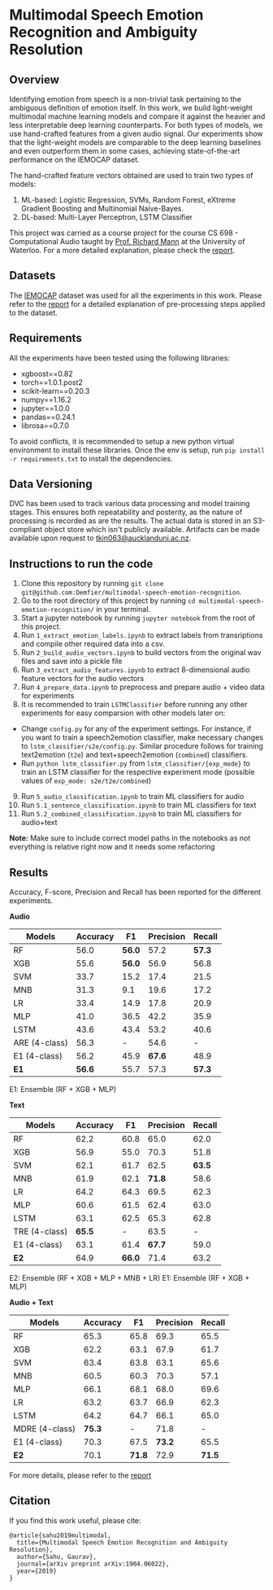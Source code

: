# Multimodal Speech Emotion Recognition and Ambiguity Resolution

## Overview
Identifying emotion from speech is a non-trivial task pertaining to the ambiguous definition of emotion itself. In this work, we build light-weight multimodal machine learning models and compare it against the heavier and less interpretable deep learning counterparts. For both types of models, we use hand-crafted features from a given audio signal. Our experiments show that the light-weight models are comparable to the deep learning baselines and even outperform them in some cases, achieving state-of-the-art performance on the IEMOCAP dataset.

The hand-crafted feature vectors obtained are used to train two types of models:

1. ML-based: Logistic Regression, SVMs, Random Forest, eXtreme Gradient Boosting and Multinomial Naive-Bayes.
2. DL-based: Multi-Layer Perceptron, LSTM Classifier

This project was carried as a course project for the course CS 698 - Computational Audio taught by [Prof. Richard Mann](https://cs.uwaterloo.ca/~mannr/) at the University of Waterloo. For a more detailed explanation, please check the [report](https://arxiv.org/abs/1904.06022).

## Datasets
The [IEMOCAP](https://link.springer.com/content/pdf/10.1007%2Fs10579-008-9076-6.pdf) dataset was used for all the experiments in this work. Please refer to the [report](https://arxiv.org/abs/1904.06022) for a detailed explanation of pre-processing steps applied to the dataset.

## Requirements
All the experiments have been tested using the following libraries:
- xgboost==0.82
- torch==1.0.1.post2
- scikit-learn==0.20.3
- numpy==1.16.2
- jupyter==1.0.0
- pandas==0.24.1
- librosa==0.7.0

To avoid conflicts, it is recommended to setup a new python virtual environment to install these libraries. Once the env is setup, run `pip install -r requirements.txt` to install the dependencies.

## Data Versioning
DVC has been used to track various data processing and model training stages. This ensures both repeatability and posterity, as the nature of 
processing is recorded as are the results. The actual data is stored in an S3-compliant object store which isn't publicly available. Artifacts can 
be made available upon request to tkin063@aucklanduni.ac.nz.

## Instructions to run the code
1. Clone this repository by running `git clone git@github.com:Demfier/multimodal-speech-emotion-recognition`.
2. Go to the root directory of this project by running `cd multimodal-speech-emotion-recognition/` in your terminal.
3. Start a jupyter notebook by running `jupyter notebook` from the root of this project.
4. Run `1_extract_emotion_labels.ipynb` to extract labels from transriptions and compile other required data into a csv.
5. Run `2_build_audio_vectors.ipynb` to build vectors from the original wav files and save into a pickle file
6. Run `3_extract_audio_features.ipynb` to extract 8-dimensional audio feature vectors for the audio vectors
7. Run `4_prepare_data.ipynb` to preprocess and prepare audio + video data for experiments
8. It is recommended to train `LSTMClassifier` before running any other experiments for easy comparsion with other models later on:
  - Change `config.py` for any of the experiment settings. For instance, if you want to train a speech2emotion classifier, make necessary changes to `lstm_classifier/s2e/config.py`. Similar procedure follows for training text2emotion (`t2e`) and text+speech2emotion (`combined`) classifiers.
  - Run `python lstm_classifier.py` from `lstm_classifier/{exp_mode}` to train an LSTM classifier for the respective experiment mode (possible values of `exp_mode: s2e/t2e/combined`)
9. Run `5_audio_classification.ipynb` to train ML classifiers for audio
10. Run `5.1_sentence_classification.ipynb` to train ML classifiers for text
11. Run `5.2_combined_classification.ipynb` to train ML classifiers for audio+text

**Note:** Make sure to include correct model paths in the notebooks as not everything is relative right now and it needs some refactoring

## Results
Accuracy, F-score, Precision and Recall has been reported for the different experiments.

**Audio**

Models | Accuracy | F1 | Precision | Recall
---|---|---|---|---
RF | 56.0 | **56.0** | 57.2 | **57.3**
XGB | 55.6 | **56.0** | 56.9 | 56.8
SVM | 33.7 | 15.2 | 17.4 | 21.5
MNB | 31.3 | 9.1 | 19.6 | 17.2
LR | 33.4 | 14.9 | 17.8 | 20.9
MLP | 41.0 | 36.5 | 42.2 | 35.9
LSTM | 43.6 | 43.4 | 53.2 | 40.6
ARE (4-class) | 56.3 | - | 54.6 | -
E1 (4-class) | 56.2 | 45.9 | **67.6** | 48.9
**E1** | **56.6** | 55.7 | 57.3 | **57.3**

E1: Ensemble (RF + XGB + MLP)

**Text**

Models | Accuracy | F1 | Precision | Recall
---|---|---|---|---
RF | 62.2 | 60.8 | 65.0 | 62.0
XGB | 56.9 | 55.0 | 70.3 | 51.8
SVM | 62.1 | 61.7 | 62.5 | **63.5**
MNB | 61.9 | 62.1 | **71.8** | 58.6
LR | 64.2 | 64.3 | 69.5 | 62.3
MLP | 60.6 | 61.5 | 62.4 | 63.0
LSTM | 63.1 | 62.5 | 65.3 | 62.8
TRE (4-class) | **65.5** | - | 63.5 | -
E1 (4-class) | 63.1 | 61.4 | **67.7** | 59.0
**E2** | 64.9 | **66.0** | 71.4 | 63.2

E2: Ensemble (RF + XGB + MLP + MNB + LR)
E1: Ensemble (RF + XGB + MLP)

**Audio + Text**

Models | Accuracy | F1 | Precision | Recall
---|---|---|---|---
RF | 65.3 | 65.8 | 69.3 | 65.5
XGB | 62.2 | 63.1 | 67.9 | 61.7
SVM | 63.4 | 63.8 | 63.1 | 65.6
MNB | 60.5 | 60.3 | 70.3 | 57.1
MLP | 66.1 | 68.1 | 68.0 | 69.6
LR | 63.2 | 63.7 | 66.9 | 62.3
LSTM | 64.2 | 64.7 | 66.1 | 65.0
MDRE (4-class) | **75.3** | - | 71.8 | -
E1 (4-class) | 70.3 | 67.5 | **73.2** | 65.5
**E2** | 70.1 | **71.8** | 72.9 | **71.5**

For more details, please refer to the [report](https://arxiv.org/abs/1904.06022)

## Citation
If you find this work useful, please cite:

```
@article{sahu2019multimodal,
  title={Multimodal Speech Emotion Recognition and Ambiguity Resolution},
  author={Sahu, Gaurav},
  journal={arXiv preprint arXiv:1904.06022},
  year={2019}
}
```
